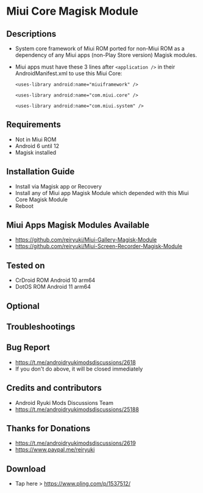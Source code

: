 # Miui Core Magisk Module

## Descriptions
- System core framework of Miui ROM ported for non-Miui ROM as a dependency of any Miui apps (non-Play Store version) Magisk modules.
- Miui apps must have these 3 lines after `<application />` in their AndroidManifest.xml to use this Miui Core:

  `<uses-library android:name="miuiframework" />`

  `<uses-library android:name="com.miui.core" />`

  `<uses-library android:name="com.miui.system" />`

## Requirements
- Not in Miui ROM
- Android 6 until 12
- Magisk installed

## Installation Guide
- Install via Magisk app or Recovery
- Install any of Miui app Magisk Module which depended with this Miui Core Magisk Module
- Reboot

## Miui Apps Magisk Modules Available
- https://github.com/reiryuki/Miui-Gallery-Magisk-Module
- https://github.com/reiryuki/Miui-Screen-Recorder-Magisk-Module

## Tested on
- CrDroid ROM Android 10 arm64
- DotOS ROM Android 11 arm64

## Optional

## Troubleshootings

## Bug Report
- https://t.me/androidryukimodsdiscussions/2618
- If you don't do above, it will be closed immediately

## Credits and contributors
- Android Ryuki Mods Discussions Team
- https://t.me/androidryukimodsdiscussions/25188

## Thanks for Donations
- https://t.me/androidryukimodsdiscussions/2619
- https://www.paypal.me/reiryuki

## Download
- Tap here > https://www.pling.com/p/1537512/


